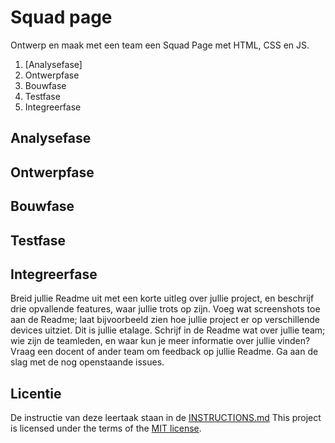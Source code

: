 
# Squad page

Ontwerp en maak met een team een Squad Page met HTML, CSS en JS.

1. [Analysefase]
2. Ontwerpfase
3. Bouwfase
4. Testfase
5. Integreerfase

## Analysefase

## Ontwerpfase

## Bouwfase

## Testfase

## Integreerfase

Breid jullie Readme uit met een korte uitleg over jullie project, en beschrijf drie opvallende features, waar jullie trots op zijn.
Voeg wat screenshots toe aan de Readme; laat bijvoorbeeld zien hoe jullie project er op verschillende devices uitziet. Dit is jullie etalage.
Schrijf in de Readme wat over jullie team; wie zijn de teamleden, en waar kun je meer informatie over jullie vinden?
Vraag een docent of ander team om feedback op jullie Readme.
Ga aan de slag met de nog openstaande issues.


## Licentie

De instructie van deze leertaak staan in de [INSTRUCTIONS.md](https://github.com/fdnd-task/your-tribe-squad-page/blob/main/docs/INSTRUCTIONS.md) This project is licensed under the terms of the [MIT license](./LICENSE).
